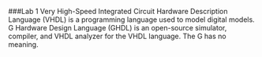 ###Lab 1
Very High-Speed Integrated Circuit Hardware Description Language (VHDL) is a programming language used to model digital models.
G Hardware Design Language (GHDL) is an open-source simulator, compiler, and VHDL analyzer for the VHDL language. The G has no meaning.
